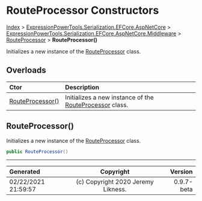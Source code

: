 ﻿# RouteProcessor Constructors

[Index](../index.md) > [ExpressionPowerTools.Serialization.EFCore.AspNetCore](ExpressionPowerTools.Serialization.EFCore.AspNetCore.a.md) > [ExpressionPowerTools.Serialization.EFCore.AspNetCore.Middleware](ExpressionPowerTools.Serialization.EFCore.AspNetCore.Middleware.n.md) > [RouteProcessor](ExpressionPowerTools.Serialization.EFCore.AspNetCore.Middleware.RouteProcessor.cs.md) > **RouteProcessor()**

Initializes a new instance of the [RouteProcessor](ExpressionPowerTools.Serialization.EFCore.AspNetCore.Middleware.RouteProcessor.cs.md) class.

## Overloads

| Ctor | Description |
| :-- | :-- |
| [RouteProcessor()](#routeprocessor) | Initializes a new instance of the [RouteProcessor](ExpressionPowerTools.Serialization.EFCore.AspNetCore.Middleware.RouteProcessor.cs.md) class. |

## RouteProcessor()

Initializes a new instance of the [RouteProcessor](ExpressionPowerTools.Serialization.EFCore.AspNetCore.Middleware.RouteProcessor.cs.md) class.

```csharp
public RouteProcessor()
```



---

| Generated | Copyright | Version |
| :-- | :-: | --: |
| 02/22/2021 21:59:57 | (c) Copyright 2020 Jeremy Likness. | 0.9.7-beta |
